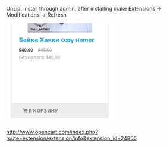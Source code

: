 Unzip, install through admin, after installing make Extensions -> Modifications -> Refresh

![screenshot](/screenshot.png)

http://www.opencart.com/index.php?route=extension/extension/info&extension_id=24805
